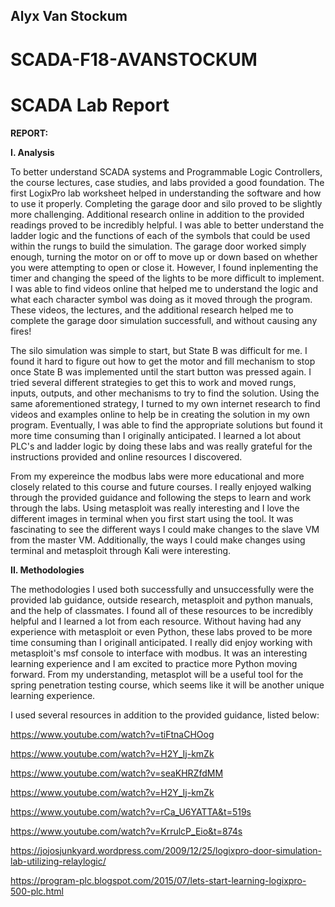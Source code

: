 ## Alyx Van Stockum 
# SCADA-F18-AVANSTOCKUM

# SCADA Lab Report

**REPORT:** 

 **I. Analysis** 
 
To better understand SCADA systems and Programmable Logic Controllers, the course lectures, case studies, and labs provided a good foundation. The first LogixPro lab worksheet helped in understanding the software and how to use it properly. Completing the garage door and silo proved to be slightly more challenging. Additional research online in addition to the provided readings proved to be incredibly helpful. I was able to better understand the ladder logic and the functions of each of the symbols that could be used within the rungs to build the simulation. The garage door worked simply enough, turning the motor on or off to move up or down based on whether you were attempting to open or close it. However, I found inplementing the timer and changing the speed of the lights to be more difficult to implement. I was able to find videos online that helped me to understand the logic and what each character symbol was doing as it moved through the program. These videos, the lectures, and the additional research helped me to complete the garage door simulation successfull, and without causing any fires! 

The silo simulation was simple to start, but State B was difficult for me. I found it hard to figure out how to get the motor and fill mechanism to stop once State B was implemented until the start button was pressed again. I tried several different strategies to get this to work and moved rungs, inputs, outputs, and other mechanisms to try to find the solution. Using the same aforementioned strategy, I turned to my own internet research to find videos and examples online to help be in creating the solution in my own program. Eventually, I was able to find the appropriate solutions but found it more time consuming than I originally anticipated. I learned a lot about PLC's and ladder logic by doing these labs and was really grateful for the instructions provided and online resources I discovered. 

From my expereince the modbus labs were more educational and more closely related to this course and future courses. I really enjoyed walking through the provided guidance and following the steps to learn and work through the labs. Using metasploit was really interesting and I love the different images in terminal when you first start using the tool. It was fascinating to see the different ways I could make changes to the slave VM from the master VM. Additionally, the ways I could make changes using terminal and metasploit through Kali were interesting. 
 
 **II. Methodologies** 
 
The methodologies I used both successfully and unsuccessfully were the provided lab guidance, outside research, metasploit and python manuals, and the help of classmates. I found all of these resources to be incredibly helpful and I learned a lot from each resource. Without having had any experience with metasploit or even Python, these labs proved to be more time consuming than I originall anticipated. I really did enjoy working with metasploit's msf console to interface with modbus. It was an interesting learning experience and I am excited to practice more Python moving forward. From my understanding, metasplot will be a useful tool for the spring penetration testing course, which seems like it will be another unique learning experience. 

I used several resources in addition to the provided guidance, listed below: 

https://www.youtube.com/watch?v=tiFtnaCHOog

https://www.youtube.com/watch?v=H2Y_Ij-kmZk

https://www.youtube.com/watch?v=seaKHRZfdMM

https://www.youtube.com/watch?v=H2Y_Ij-kmZk

https://www.youtube.com/watch?v=rCa_U6YATTA&t=519s

https://www.youtube.com/watch?v=KrrulcP_Eio&t=874s

https://jojosjunkyard.wordpress.com/2009/12/25/logixpro-door-simulation-lab-utilizing-relaylogic/

https://program-plc.blogspot.com/2015/07/lets-start-learning-logixpro-500-plc.html

